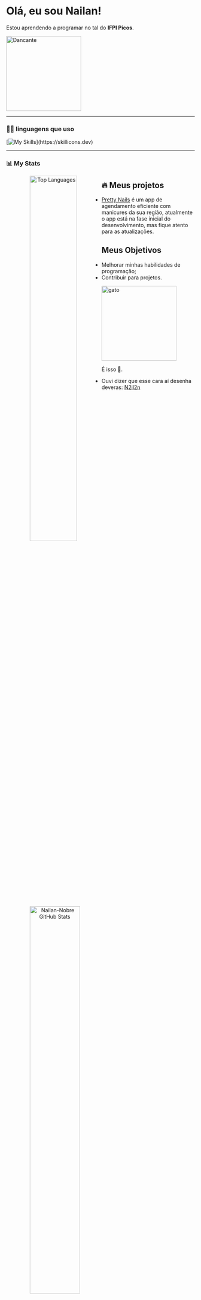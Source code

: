 # Olá, eu sou Nailan!

Estou aprendendo a programar no tal do **IFPI Picos**.

<img src="https://th.bing.com/th/id/R.5ec43944748de0beb799abdd2aaeae65?rik=1haYwgHdF9Qbcg&riu=http%3a%2f%2f24.media.tumblr.com%2fb9a552bef486726fb1206750e50c643e%2ftumblr_mq4c74lZ6S1rwai13o1_500.gif&ehk=RBG4kUJF1rTPpqf1sfVW%2bfm5l3Uy6c6e7bjpVOZ7ghk%3d&risl=&pid=ImgRaw&r=0" width="200" alt="Dancante">

---
### 👨‍💻 linguagens que uso

[![My Skills](https://skillicons.dev/icons?i=,html,css,já,py,)](https://skillicons.dev)


---
### 📊 **My Stats**

<div align="center">
  <img alt="Top Languages" align="left" width="50%" height 10% src="https://github-readme-stats.vercel.app/api/top-langs/?username=Nailan-Nobre&layout=compact&langs_count=10&theme=dark"/>
  <img alt="Nailan-Nobre GitHub Stats" align="left" width="51.5%" src="https://github-readme-stats.vercel.app/api?username=Nailan-Nobre &show_icons=true&theme=dark"/>
</div>

## 🔥 Meus projetos
- [Pretty Nails](https://ifpi-picos.github.io/projeto-integrador-pretty-nails/) é um app de agendamento eficiente com manicures da sua região, atualmente o app está na fase inicial do desenvolvimento, mas fique atento para as atualizações.

## Meus Objetivos
- Melhorar minhas habilidades de programação;
- Contribuir para projetos.

<img src="https://i.gifer.com/origin/bc/bcbb9ef33e46f728908acea171722f83_w200.webp" width="200" alt="gato">

É isso 🤙.
- Ouvi dizer que esse cara aí desenha deveras: [N2il2n](https://www.instagram.com/n2il2n/)
